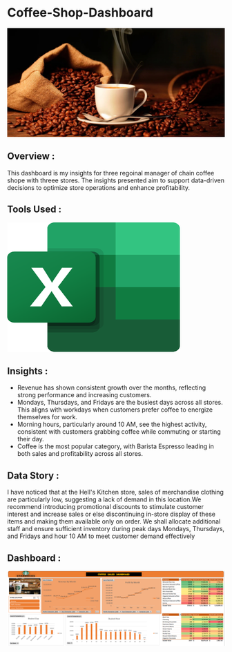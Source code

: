 # Coffee-Shop-Dashboard 
![Coffee Background Banner (4)]( https://github.com/vaishu-08/Coffee-Shop-Dashboard/blob/main/Coffee%20Beans.jpeg)

## Overview :
This dashboard is my insights for three regoinal manager of chain coffee shope with threee stores. The insights presented aim to support data-driven decisions to optimize store operations and enhance profitability.
## Tools Used :
<img src= "https://github.com/vaishu-08/Coffee-Shop-Dashboard/blob/main/Microsoft_Office_Excel.png" alt="Microsoft_Office_Excel" Width="400" Height="300">

## Insights :
 - Revenue has shown consistent growth over the months, reflecting strong performance and increasing customers.
 - Mondays, Thursdays, and Fridays are the busiest days across all stores. This aligns with workdays when customers prefer coffee to energize themselves for work.
 - Morning hours, particularly around 10 AM, see the highest activity, consistent with customers grabbing coffee while commuting or starting their day.
 - Coffee is the most popular category, with Barista Espresso leading in both sales and profitability across all stores. 
## Data Story :
I have noticed that at the Hell's Kitchen store, sales of merchandise clothing are particularly low, suggesting a lack of demand in this location.We recommend introducing promotional discounts to stimulate customer interest and increase sales or else discontinuing in-store display of these items and making them available only on order. We shall allocate additional staff and ensure sufficient inventory during peak days Mondays, Thursdays, and Fridays and hour 10 AM to meet customer demand effectively

## Dashboard :
<img src="https://github.com/vaishu-08/Coffee-Shop-Dashboard/blob/main/Coffee%20Sales%20Dashboard.png" alt="Coffee Sales Dashboard">
